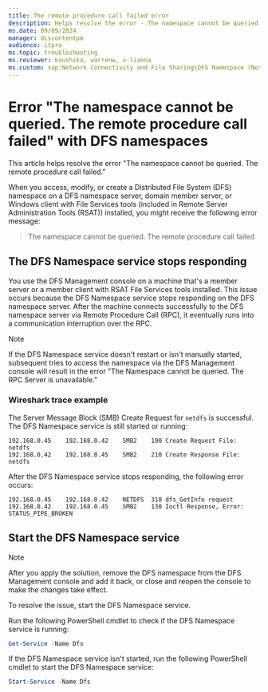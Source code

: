 ```yaml
---
title: The remote procedure call failed error
description: Helps resolve the error - The namespace cannot be queried. The remote procedure call failed.
ms.date: 09/09/2024
manager: dcscontentpm
audience: itpro
ms.topic: troubleshooting
ms.reviewer: kaushika, warrenw, v-lianna
ms.custom: sap:Network Connectivity and File Sharing\DFS Namespace (Not Replication), csstroubleshoot
---
```

# Error "The namespace cannot be queried. The remote procedure call failed" with DFS namespaces

This article helps resolve the error "The namespace cannot be queried. The remote procedure call failed."

When you access, modify, or create a Distributed File System (DFS) namespace on a DFS namespace server, domain member server, or Windows client with File Services tools (included in Remote Server Administration Tools (RSAT)) installed, you might receive the following error message:

> The namespace cannot be queried. The remote procedure call failed

## The DFS Namespace service stops responding

You use the DFS Management console on a machine that's a member server or a member client with RSAT File Services tools installed. This issue occurs because the DFS Namespace service stops responding on the DFS namespace server. After the machine connects successfully to the DFS namespace server via Remote Procedure Call (RPC), it eventually runs into a communication interruption over the RPC.

> [!NOTE]
> If the DFS Namespace service doesn't restart or isn't manually started, subsequent tries to access the namespace via the DFS Management console will result in the error "The Namespace cannot be queried. The RPC Server is unavailable."

### Wireshark trace example

The Server Message Block (SMB) Create Request for `netdfs` is successful. The DFS Namespace service is still started or running:

```output
192.168.0.45	192.168.0.42	SMB2	190	Create Request File: netdfs
192.168.0.42	192.168.0.45	SMB2	210	Create Response File: netdfs
```

After the DFS Namespace service stops responding, the following error occurs:

```output
192.168.0.45	192.168.0.42	NETDFS	310	dfs_GetInfo request
192.168.0.42	192.168.0.45	SMB2	130	Ioctl Response, Error: STATUS_PIPE_BROKEN
```

## Start the DFS Namespace service

> [!NOTE]
> After you apply the solution, remove the DFS namespace from the DFS Management console and add it back, or close and reopen the console to make the changes take effect.

To resolve the issue, start the DFS Namespace service.

Run the following PowerShell cmdlet to check if the DFS Namespace service is running:

```powershell
Get-Service -Name Dfs
```

If the DFS Namespace service isn't started, run the following PowerShell cmdlet to start the DFS Namespace service:

```powershell
Start-Service -Name Dfs
```
